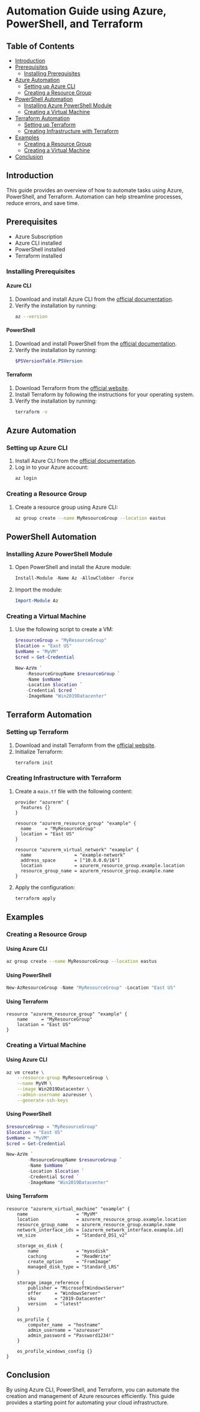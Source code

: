 # Automation Guide using Azure, PowerShell, and Terraform

## Table of Contents
- [Introduction](#introduction)
- [Prerequisites](#prerequisites)
    - [Installing Prerequisites](#installing-Prerequisites)
- [Azure Automation](#azure-automation)
    - [Setting up Azure CLI](#setting-up-azure-cli)
    - [Creating a Resource Group](#creating-a-resource-group)
- [PowerShell Automation](#powershell-automation)
    - [Installing Azure PowerShell Module](#installing-azure-powershell-module)
    - [Creating a Virtual Machine](#creating-a-virtual-machine)
- [Terraform Automation](#terraform-automation)
    - [Setting up Terraform](#setting-up-terraform)
    - [Creating Infrastructure with Terraform](#creating-infrastructure-with-terraform)
- [Examples](#examples)
    - [Creating a Resource Group](#creating-a-resource-group-1)
    - [Creating a Virtual Machine](#creating-a-virtual-machine-1)
- [Conclusion](#conclusion)

## Introduction
This guide provides an overview of how to automate tasks using Azure, PowerShell, and Terraform. Automation can help streamline processes, reduce errors, and save time.

## Prerequisites
- Azure Subscription
- Azure CLI installed
- PowerShell installed
- Terraform installed

### Installing Prerequisites

#### Azure CLI
1. Download and install Azure CLI from the [official documentation](https://docs.microsoft.com/en-us/cli/azure/install-azure-cli).
2. Verify the installation by running:
    ```sh
    az --version
    ```

#### PowerShell
1. Download and install PowerShell from the [official documentation](https://docs.microsoft.com/en-us/powershell/scripting/install/installing-powershell).
2. Verify the installation by running:
    ```powershell
    $PSVersionTable.PSVersion
    ```

#### Terraform
1. Download Terraform from the [official website](https://www.terraform.io/downloads.html).
2. Install Terraform by following the instructions for your operating system.
3. Verify the installation by running:
    ```sh
    terraform -v
    ```

## Azure Automation

### Setting up Azure CLI
1. Install Azure CLI from the [official documentation](https://docs.microsoft.com/en-us/cli/azure/install-azure-cli).
2. Log in to your Azure account:
    ```sh
    az login
    ```

### Creating a Resource Group
1. Create a resource group using Azure CLI:
    ```sh
    az group create --name MyResourceGroup --location eastus
    ```

## PowerShell Automation

### Installing Azure PowerShell Module
1. Open PowerShell and install the Azure module:
    ```powershell
    Install-Module -Name Az -AllowClobber -Force
    ```
2. Import the module:
    ```powershell
    Import-Module Az
    ```

### Creating a Virtual Machine
1. Use the following script to create a VM:
    ```powershell
    $resourceGroup = "MyResourceGroup"
    $location = "East US"
    $vmName = "MyVM"
    $cred = Get-Credential

    New-AzVm `
        -ResourceGroupName $resourceGroup `
        -Name $vmName `
        -Location $location `
        -Credential $cred `
        -ImageName "Win2019Datacenter"
    ```

## Terraform Automation

### Setting up Terraform
1. Download and install Terraform from the [official website](https://www.terraform.io/downloads.html).
2. Initialize Terraform:
    ```sh
    terraform init
    ```

### Creating Infrastructure with Terraform
1. Create a `main.tf` file with the following content:
    ```hcl
    provider "azurerm" {
      features {}
    }

    resource "azurerm_resource_group" "example" {
      name     = "MyResourceGroup"
      location = "East US"
    }

    resource "azurerm_virtual_network" "example" {
      name                = "example-network"
      address_space       = ["10.0.0.0/16"]
      location            = azurerm_resource_group.example.location
      resource_group_name = azurerm_resource_group.example.name
    }
    ```
2. Apply the configuration:
    ```sh
    terraform apply
    ```

## Examples

### Creating a Resource Group

#### Using Azure CLI
```sh
az group create --name MyResourceGroup --location eastus
```

#### Using PowerShell
```powershell
New-AzResourceGroup -Name "MyResourceGroup" -Location "East US"
```

#### Using Terraform
```hcl
resource "azurerm_resource_group" "example" {
    name     = "MyResourceGroup"
    location = "East US"
}
```

### Creating a Virtual Machine

#### Using Azure CLI
```sh
az vm create \
    --resource-group MyResourceGroup \
    --name MyVM \
    --image Win2019Datacenter \
    --admin-username azureuser \
    --generate-ssh-keys
```

#### Using PowerShell
```powershell
$resourceGroup = "MyResourceGroup"
$location = "East US"
$vmName = "MyVM"
$cred = Get-Credential

New-AzVm `
        -ResourceGroupName $resourceGroup `
        -Name $vmName `
        -Location $location `
        -Credential $cred `
        -ImageName "Win2019Datacenter"
```

#### Using Terraform
```hcl
resource "azurerm_virtual_machine" "example" {
    name                  = "MyVM"
    location              = azurerm_resource_group.example.location
    resource_group_name   = azurerm_resource_group.example.name
    network_interface_ids = [azurerm_network_interface.example.id]
    vm_size               = "Standard_DS1_v2"

    storage_os_disk {
        name              = "myosdisk"
        caching           = "ReadWrite"
        create_option     = "FromImage"
        managed_disk_type = "Standard_LRS"
    }

    storage_image_reference {
        publisher = "MicrosoftWindowsServer"
        offer     = "WindowsServer"
        sku       = "2019-Datacenter"
        version   = "latest"
    }

    os_profile {
        computer_name  = "hostname"
        admin_username = "azureuser"
        admin_password = "Password1234!"
    }

    os_profile_windows_config {}
}
```


## Conclusion
By using Azure CLI, PowerShell, and Terraform, you can automate the creation and management of Azure resources efficiently. This guide provides a starting point for automating your cloud infrastructure.
